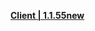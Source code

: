 
**[Client | 1.1.55new](https://hk4e-download.oss-cn-shanghai.aliyuncs.com/client_app/beta_pc/20201204_14d758a0ff12fdc7/yuanshen_beta1.1.55new.zip)**

